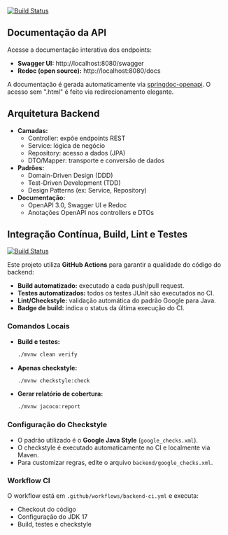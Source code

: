 [![Build Status](https://github.com/edgardamasceno-dev/api-creditos-spring-angular/actions/workflows/backend-ci.yml/badge.svg)](https://github.com/edgardamasceno-dev/api-creditos-spring-angular/actions/workflows/backend-ci.yml)

## Documentação da API

Acesse a documentação interativa dos endpoints:
- **Swagger UI:** http://localhost:8080/swagger
- **Redoc (open source):** http://localhost:8080/docs

A documentação é gerada automaticamente via [springdoc-openapi](https://springdoc.org/). O acesso sem ".html" é feito via redirecionamento elegante.

## Arquitetura Backend

- **Camadas:**
  - Controller: expõe endpoints REST
  - Service: lógica de negócio
  - Repository: acesso a dados (JPA)
  - DTO/Mapper: transporte e conversão de dados
- **Padrões:**
  - Domain-Driven Design (DDD)
  - Test-Driven Development (TDD)
  - Design Patterns (ex: Service, Repository)
- **Documentação:**
  - OpenAPI 3.0, Swagger UI e Redoc
  - Anotações OpenAPI nos controllers e DTOs 

## Integração Contínua, Build, Lint e Testes

[![Build Status](https://github.com/edgardamasceno-dev/api-creditos-spring-angular/actions/workflows/backend-ci.yml/badge.svg)](https://github.com/edgardamasceno-dev/api-creditos-spring-angular/actions/workflows/backend-ci.yml)

Este projeto utiliza **GitHub Actions** para garantir a qualidade do código do backend:

- **Build automatizado:** executado a cada push/pull request.
- **Testes automatizados:** todos os testes JUnit são executados no CI.
- **Lint/Checkstyle:** validação automática do padrão Google para Java.
- **Badge de build:** indica o status da última execução do CI.

### Comandos Locais

- **Build e testes:**
  ```bash
  ./mvnw clean verify
  ```
- **Apenas checkstyle:**
  ```bash
  ./mvnw checkstyle:check
  ```
- **Gerar relatório de cobertura:**
  ```bash
  ./mvnw jacoco:report
  ```

### Configuração do Checkstyle

- O padrão utilizado é o **Google Java Style** (`google_checks.xml`).
- O checkstyle é executado automaticamente no CI e localmente via Maven.
- Para customizar regras, edite o arquivo `backend/google_checks.xml`.

### Workflow CI

O workflow está em `.github/workflows/backend-ci.yml` e executa:
- Checkout do código
- Configuração do JDK 17
- Build, testes e checkstyle 
